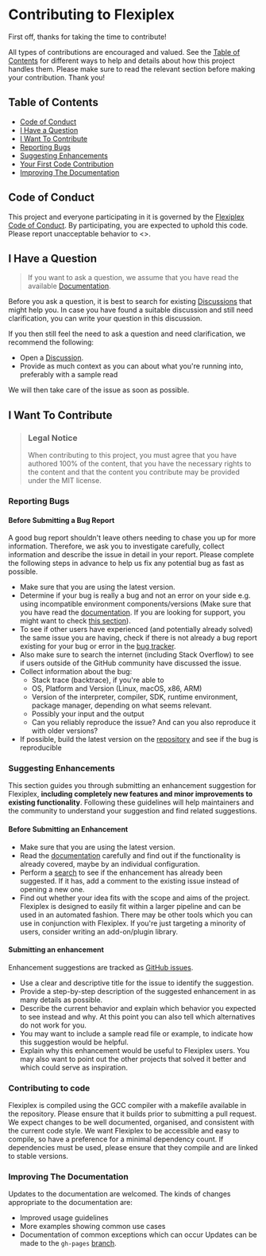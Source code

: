 # Contributing to Flexiplex

First off, thanks for taking the time to contribute! 

All types of contributions are encouraged and valued. See the [Table of Contents](#table-of-contents) for different ways to help and details about how this project handles them. Please make sure to read the relevant section before making your contribution. Thank you!

## Table of Contents

- [Code of Conduct](#code-of-conduct)
- [I Have a Question](#i-have-a-question)
- [I Want To Contribute](#i-want-to-contribute)
- [Reporting Bugs](#reporting-bugs)
- [Suggesting Enhancements](#suggesting-enhancements)
- [Your First Code Contribution](#your-first-code-contribution)
- [Improving The Documentation](#improving-the-documentation)


## Code of Conduct

This project and everyone participating in it is governed by the
[Flexiplex Code of Conduct](https://github.com/DavidsonGroup/flexiplex/main/code-of-conduct.md).
By participating, you are expected to uphold this code. Please report unacceptable behavior
to <>.


## I Have a Question

> If you want to ask a question, we assume that you have read the available [Documentation](https://davidsongroup.github.io/flexiplex/).

Before you ask a question, it is best to search for existing [Discussions](https://github.com/DavidsonGroup/flexiplex/discussions) that might help you. In case you have found a suitable discussion and still need clarification, you can write your question in this discussion.

If you then still feel the need to ask a question and need clarification, we recommend the following:

- Open a [Discussion]([https://github.com/DavidsonGroup/flexiplex/issues/new](https://github.com/DavidsonGroup/flexiplex/discussions)).
- Provide as much context as you can about what you're running into, preferably with a sample read

We will then take care of the issue as soon as possible.

## I Want To Contribute

> ### Legal Notice <!-- omit in toc -->
> When contributing to this project, you must agree that you have authored 100% of the content, that you have the necessary rights to the content and that the content you contribute may be provided under the MIT license.

### Reporting Bugs
#### Before Submitting a Bug Report

A good bug report shouldn't leave others needing to chase you up for more information. Therefore, we ask you to investigate carefully, collect information and describe the issue in detail in your report. Please complete the following steps in advance to help us fix any potential bug as fast as possible.

- Make sure that you are using the latest version.
- Determine if your bug is really a bug and not an error on your side e.g. using incompatible environment components/versions (Make sure that you have read the [documentation](https://davidsongroup.github.io/flexiplex/). If you are looking for support, you might want to check [this section](#i-have-a-question)).
- To see if other users have experienced (and potentially already solved) the same issue you are having, check if there is not already a bug report existing for your bug or error in the [bug tracker](https://github.com/DavidsonGroup/flexiplex/issues).
- Also make sure to search the internet (including Stack Overflow) to see if users outside of the GitHub community have discussed the issue.
- Collect information about the bug:
  - Stack trace (backtrace), if you're able to
  - OS, Platform and Version (Linux, macOS, x86, ARM)
  - Version of the interpreter, compiler, SDK, runtime environment, package manager, depending on what seems relevant.
  - Possibly your input and the output
  - Can you reliably reproduce the issue? And can you also reproduce it with older versions?
- If possible, build the latest version on the [repository](https://github.com/DavidsonGroup/flexiplex) and see if the bug is reproducible

### Suggesting Enhancements

This section guides you through submitting an enhancement suggestion for Flexiplex, **including completely new features and minor improvements to existing functionality**. Following these guidelines will help maintainers and the community to understand your suggestion and find related suggestions.

#### Before Submitting an Enhancement

- Make sure that you are using the latest version.
- Read the [documentation](https://davidsongroup.github.io/flexiplex/) carefully and find out if the functionality is already covered, maybe by an individual configuration.
- Perform a [search](https://github.com/DavidsonGroup/flexiplex/issues) to see if the enhancement has already been suggested. If it has, add a comment to the existing issue instead of opening a new one.
- Find out whether your idea fits with the scope and aims of the project. Flexiplex is designed to easily fit within a larger pipeline and can be used in an automated fashion. There may be other tools which you can use in conjunction with Flexiplex. If you're just targeting a minority of users, consider writing an add-on/plugin library.

#### Submitting an enhancement
Enhancement suggestions are tracked as [GitHub issues](https://github.com/DavidsonGroup/flexiplex/issues).

- Use a clear and descriptive title for the issue to identify the suggestion.
- Provide a step-by-step description of the suggested enhancement in as many details as possible.
- Describe the current behavior and explain which behavior you expected to see instead and why. At this point you can also tell which alternatives do not work for you.
- You may want to include a sample read file or example, to indicate how this suggestion would be helpful.
- Explain why this enhancement would be useful to Flexiplex users. You may also want to point out the other projects that solved it better and which could serve as inspiration.

### Contributing to code
Flexiplex is compiled using the GCC compiler with a makefile available in the repository. Please ensure that it builds prior to submitting a pull request. We expect changes to be well documented, organised, and consistent with the current code style. We want Flexiplex to be accessible and easy to compile, so have a preference for a minimal dependency count. If dependencies must be used, please ensure that they compile and are linked to stable versions.

### Improving The Documentation
Updates to the documentation are welcomed. The kinds of changes appropriate to the documentation are:
- Improved usage guidelines
- More examples showing common use cases
- Documentation of common exceptions which can occur
Updates can be made to the `gh-pages` [branch](https://github.com/DavidsonGroup/flexiplex/tree/gh-pages).
